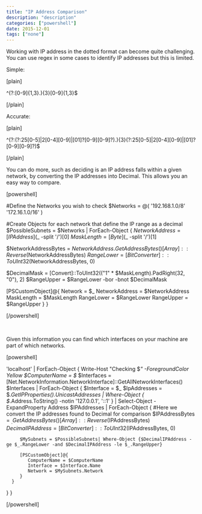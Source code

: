 ```yaml
---
title: "IP Address Comparison"
description: "description"
categories: ["powershell"]
date: 2015-12-01
tags: ["none"]
---
```


Working with IP address in the dotted format can become quite challenging. You can use regex in some cases to identify IP addresses but this is limited.

Simple:

[plain]

^(?:[0-9]{1,3}\.){3}[0-9]{1,3}$

[/plain]

Accurate:

[plain]

^(?:(?:25[0-5]|2[0-4][0-9]|[01]?[0-9][0-9]?)\.){3}(?:25[0-5]|2[0-4][0-9]|[01]?[0-9][0-9]?)$

[/plain]

You can do more, such as deciding is an IP address falls within a given network, by converting the IP addresses into Decimal. This allows you an easy way to compare.

[powershell]

#Define the Networks you wish to check
$Networks = @(
   '192.168.1.0/8'
   '172.16.1.0/16'
)

#Create Objects for each network that define the IP range as a decimal
$PossibleSubnets = $Networks | ForEach-Object {
   $NetworkAddress = [IPAddress]($_ -split '/')[0]
   $MaskLength = [Byte]($_ -split '/')[1]

   $NetworkAddressBytes = $NetworkAddress.GetAddressBytes()
   [Array]::Reverse($NetworkAddressBytes)
   $RangeLower = [BitConverter]::ToUInt32($NetworkAddressBytes, 0)

   $DecimalMask = [Convert]::ToUInt32(("1" * $MaskLength).PadRight(32, "0"), 2)
   $RangeUpper = $RangeLower -bor -bnot $DecimalMask

   [PSCustomObject]@{
      Network = $_
      NetworkAddress = $NetworkAddress
      MaskLength = $MaskLength
      RangeLower = $RangeLower
      RangeUpper = $RangeUpper
   }
}

[/powershell]

&nbsp;

Given this information you can find which interfaces on your machine are part of which networks.

[powershell]

'localhost' | ForEach-Object {
   Write-Host "Checking $_" -ForegroundColor Yellow
   $ComputerName = $_
   $Interfaces = [Net.NetworkInformation.NetworkInterface]::GetAllNetworkInterfaces()
   $Interfaces | ForEach-Object {
      $Interface = $_
      $IpAddresses = $_.GetIPProperties().UnicastAddresses | Where-Object { $_.Address.ToString() -notin '127.0.0.1', '::1' } | Select-Object -ExpandProperty Address
      $IPAddresses | ForEach-Object {
         #Here we convert the IP addresses found to Decimal for comparison
         $IPAddressBytes = $_.GetAddressBytes()
         [Array]::Reverse($IPAddressBytes)
         $DecimalIPAddress = [BitConverter]::ToUInt32($IPAddressBytes, 0)

         $MySubnets = $PossibleSubnets| Where-Object {$DecimalIPAddress -ge $_.RangeLower -and $DecimalIPAddress -le $_.RangeUpper}

         [PSCustomObject]@{
            ComputerName = $ComputerName
            Interface = $Interface.Name
            Network = $MySubnets.Network
         }
      }
   }
}

[/powershell]

&nbsp;